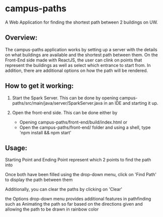 # campus-paths

A Web Application for finding the shortest path between 2 buildings on UW.

## Overview:
The campus-paths application works by setting up a server with the details on what buildings
are available and the shortest path between them. On the Front-End side made with ReactJS,
the user can clink on points that represent the buildings as well as select which entrance
to start from. In addition, there are additional options on how the path will be rendered.

## How to get it working:
1. Start the Spark Server. This can be done by opening campus-paths/src/main/java/server/SparkServer.java in an IDE and starting it up.

2. Open the front-end side. This can be done either by
	- Opening campus-paths/front-end/build/index.html
	or
	- Open the campus-paths/front-end/ folder and using a shell, type 'npm install && npm start'
## Usage:
Starting Point and Ending Point represent which 2 points to find the path into

Once both have been filled using the drop-down menu, click on 'Find Path' to display the path between them

Additionally, you can clear the paths by clicking on 'Clear'

the Options drop-down menu provides additional features in pathfinding such as
Animating the path so far based on the directions given and allowing the path to be drawn
in rainbow color
